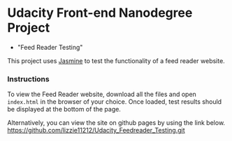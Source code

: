 # Udacity Front-end Nanodegree Project
- "Feed Reader Testing"

This project uses [Jasmine](https://jasmine.github.io/) to test the functionality of a feed reader website.

### Instructions
To view the Feed Reader website, download all the files and open `index.html` in the browser of your choice.
Once loaded, test results should be displayed at the bottom of the page.

Alternatively, you can view the site on github pages by using the link below.
https://github.com/lizzie11212/Udacity_Feedreader_Testing.git
